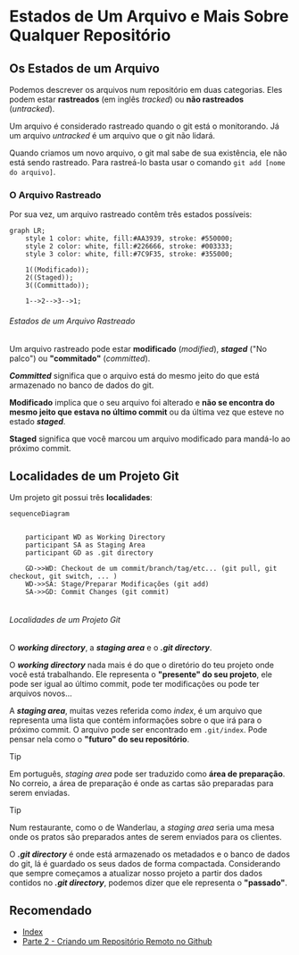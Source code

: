 # Estados de Um Arquivo e Mais Sobre Qualquer Repositório

## Os Estados de um Arquivo

Podemos descrever os arquivos num repositório em duas categorias. Eles podem estar **rastreados** (em inglês *tracked*) ou **não rastreados** (*untracked*).

Um arquivo é considerado rastreado quando o git está o monitorando.
Já um arquivo *untracked* é um arquivo que o git não lidará.

Quando criamos um novo arquivo, o git mal sabe de sua existência, ele não está sendo rastreado. Para rastreá-lo basta usar o comando `git add [nome do arquivo]`.

### O Arquivo Rastreado

Por sua vez, um arquivo rastreado contêm três estados possíveis:

```mermaid
graph LR;
    style 1 color: white, fill:#AA3939, stroke: #550000; 
    style 2 color: white, fill:#226666, stroke: #003333;
    style 3 color: white, fill:#7C9F35, stroke: #355000;

    1((Modificado));
    2((Staged));
    3((Committado));
    
    1-->2-->3-->1;

```

###### Estados de um Arquivo Rastreado

Um arquivo rastreado pode estar **modificado** (*modified*), ***staged*** ("No palco") ou **"commitado"** (*committed*).

***Committed*** significa que o arquivo está do mesmo jeito do que está armazenado no banco de dados do git.

**Modificado** implica que o seu arquivo foi alterado e **não se encontra do mesmo jeito que estava no último commit** ou da última vez que esteve no estado ***staged***.

**Staged** significa que você marcou um arquivo modificado para mandá-lo ao próximo commit.

## Localidades de um Projeto Git

Um projeto git possui três **localidades**:



```mermaid
sequenceDiagram


    participant WD as Working Directory
    participant SA as Staging Area
    participant GD as .git directory

    GD->>WD: Checkout de um commit/branch/tag/etc... (git pull, git checkout, git switch, ... )
    WD->>SA: Stage/Preparar Modificações (git add)
    SA->>GD: Commit Changes (git commit)
    
```

###### Localidades de um Projeto Git

O ***working directory***, a ***staging area*** e o ***.git directory***.

O ***working directory*** nada mais é do que o diretório do teu projeto onde você está trabalhando. Ele representa o **"presente" do seu projeto**, ele pode ser igual ao último commit, pode ter modificações ou pode ter arquivos novos...

A ***staging area***, muitas vezes referida como *index*, é um arquivo que representa uma lista que contém informações sobre o que irá para o próximo commit. O arquivo pode ser encontrado em `.git/index`. Pode pensar nela como o **"futuro" do seu repositório**.

>[!TIP]
> Em português, *staging area* pode ser traduzido como **área de preparação**. No correio, a área de preparação é onde as cartas são preparadas para serem enviadas.

>[!TIP]
> Num restaurante, como o de Wanderlau, a *staging area* seria uma mesa onde os pratos são preparados antes de serem enviados para os clientes.

O ***.git directory*** é onde está armazenado os metadados e o banco de dados do git, lá é guardado os seus dados de forma compactada. Considerando que sempre começamos a atualizar nosso projeto a partir dos dados contidos no ***.git directory***, podemos dizer que ele representa o **"passado"**.

## Recomendado

- [Index](../readme.md)
- [Parte 2 - Criando um Repositório Remoto no Github](Parte%202%20-%20Criando%20um%20Reposit%C3%B3rio%20Remoto%20no%20Github.md)
